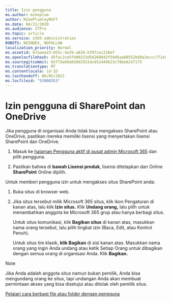 ```yaml
---
title: Izin pengguna
ms.author: mikeplum
author: MikePlumleyMSFT
ms.date: 04/21/2020
ms.audience: ITPro
ms.topic: article
ms.service: o365-administration
ROBOTS: NOINDEX, NOFOLLOW
localization_priority: Normal
ms.assetid: 67aaea23-025c-4af6-a826-bf97cec216ef
ms.openlocfilehash: d5fac2ce5f480213d5d260843f59d6aa08552b60a3eccc771e5eb3f7aa814b66
ms.sourcegitcommit: b5f7da89a650d2915dc652449623c78be6247175
ms.translationtype: MT
ms.contentlocale: id-ID
ms.lasthandoff: 08/05/2021
ms.locfileid: "53908353"
---
```

# <a name="user-permissions-in-sharepoint-and-onedrive"></a>Izin pengguna di SharePoint dan OneDrive

Jika pengguna di organisasi Anda tidak bisa mengakses SharePoint atau OneDrive, pastikan mereka memiliki lisensi yang menyertakan lisensi SharePoint dan OneDrive. 
  
1. Masuk ke [halaman Pengguna aktif di pusat admin Microsoft 365](https://portal.office.com/adminportal/home#/users) dan pilih pengguna. 
    
2. Pastikan bahwa di **bawah Lisensi produk**, lisensi ditetapkan dan Online **SharePoint** Online dipilih. 
    
 Untuk memberi pengguna izin untuk mengakses situs SharePoint anda: 
  
1. Buka situs di browser web.
    
2. Jika situs tersebut milik Microsoft 365 situs, klik ikon Pengaturan di kanan atas, lalu klik **Izin situs.** Klik **Undang orang,** lalu pilih untuk menambahkan anggota ke Microsoft 365 grup atau hanya berbagi situs. 
    
    Untuk situs komunikasi, klik **Bagikan situs** di kanan atas, masukkan nama orang tersebut, lalu pilih tingkat izin (Baca, Edit, atau Kontrol Penuh). 
    
    Untuk situs tim klasik, **klik Bagikan** di sisi kanan atas. Masukkan nama orang yang ingin Anda undang atau ketik Setiap Orang untuk dibagikan dengan semua orang di organisasi Anda. Klik **Bagikan.**
    
> [!NOTE]
> Jika Anda adalah anggota situs namun bukan pemilik, Anda bisa mengundang orang ke situs, tapi undangan Anda akan membuat permintaan akses yang bisa disetujui atau ditolak oleh pemilik situs. 
  
[Pelajari cara berbagi file atau folder dengan pengguna](https://go.microsoft.com/fwlink/?linkid=533408)
  

